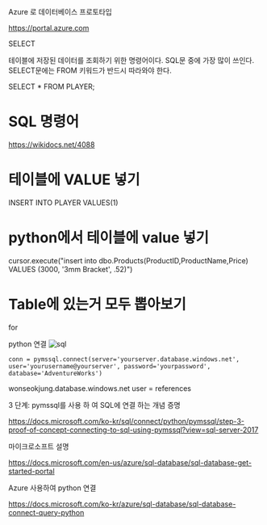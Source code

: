 Azure 로 데이터베이스 프로토타입 

https://portal.azure.com


SELECT

테이블에 저장된 데이터를 조회하기 위한 명령어이다.
SQL문 중에 가장 많이 쓰인다.
SELECT문에는 FROM 키워드가 반드시 따라와야 한다.


SELECT * FROM PLAYER;


# SQL 명령어

https://wikidocs.net/4088

# 테이블에 VALUE 넣기

INSERT INTO PLAYER VALUES(1)


# python에서 테이블에 value 넣기

 cursor.execute("insert into dbo.Products(ProductID,ProductName,Price) VALUES (3000, '3mm Bracket', .52)")
 
 
# Table에 있는거 모두 뽑아보기 
for 



python 연결
![sql](https://user-images.githubusercontent.com/11300712/40904365-816b1866-6815-11e8-92f1-c27c75dd929d.JPG)

`conn = pymssql.connect(server='yourserver.database.windows.net', user='yourusername@yourserver', password='yourpassword', database='AdventureWorks')`



wonseokjung.database.windows.net
user = 
references


3 단계: pymssql를 사용 하 여 SQL에 연결 하는 개념 증명

https://docs.microsoft.com/ko-kr/sql/connect/python/pymssql/step-3-proof-of-concept-connecting-to-sql-using-pymssql?view=sql-server-2017


마이크로소프트 설명 

https://docs.microsoft.com/en-us/azure/sql-database/sql-database-get-started-portal


Azure 사용하여 python 연결

https://docs.microsoft.com/ko-kr/azure/sql-database/sql-database-connect-query-python
